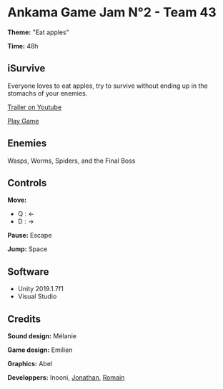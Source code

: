 # Ankama Game Jam N°2 - Team 43
**Theme:** "Eat apples"

**Time:** 48h

## iSurvive
Everyone loves to eat apples, try to survive without ending up in the stomachs of your enemies.

[Trailer on Youtube](https://www.youtube.com/watch?v=7Iu9L3IoQD4)

[Play Game](https://rbwebdev.github.io/ankama-game-jam-2/)

## Enemies
Wasps, Worms, Spiders, and the Final Boss

## Controls
**Move:**
- Q : ←
- D : →

**Pause:** Escape

**Jump:** Space

## Software
- Unity 2019.1.7f1
- Visual Studio

## Credits
**Sound design:** Mélanie

**Game design:** Emilien

**Graphics:** Abel

**Developpers:** Inooni, [Jonathan](http://www.jonathanjorand.fr), [Romain](http://www.romainbrasier.fr)
